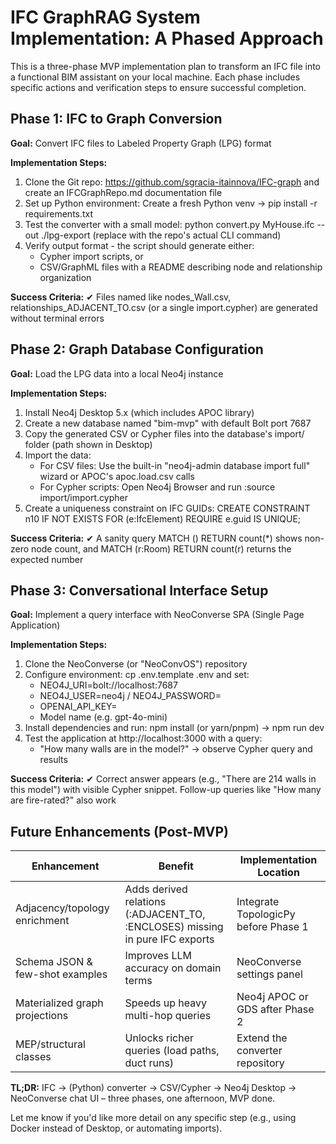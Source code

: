 # IFC GraphRAG System Implementation: A Phased Approach

This is a three-phase MVP implementation plan to transform an IFC file into a functional BIM assistant on your local machine. Each phase includes specific actions and verification steps to ensure successful completion.

## Phase 1: IFC to Graph Conversion
**Goal:** Convert IFC files to Labeled Property Graph (LPG) format

**Implementation Steps:**
1. Clone the Git repo: https://github.com/sgracia-itainnova/IFC-graph and create an IFCGraphRepo.md documentation file
2. Set up Python environment: Create a fresh Python venv → pip install -r requirements.txt
3. Test the converter with a small model: python convert.py MyHouse.ifc --out ./lpg-export (replace with the repo's actual CLI command)
4. Verify output format - the script should generate either:
   * Cypher import scripts, or
   * CSV/GraphML files with a README describing node and relationship organization

**Success Criteria:** ✔ Files named like nodes_Wall.csv, relationships_ADJACENT_TO.csv (or a single import.cypher) are generated without terminal errors

## Phase 2: Graph Database Configuration
**Goal:** Load the LPG data into a local Neo4j instance

**Implementation Steps:**
1. Install Neo4j Desktop 5.x (which includes APOC library)
2. Create a new database named "bim-mvp" with default Bolt port 7687
3. Copy the generated CSV or Cypher files into the database's import/ folder (path shown in Desktop)
4. Import the data:
   * For CSV files: Use the built-in "neo4j-admin database import full" wizard or APOC's apoc.load.csv calls
   * For Cypher scripts: Open Neo4j Browser and run :source import/import.cypher
5. Create a uniqueness constraint on IFC GUIDs: CREATE CONSTRAINT n10 IF NOT EXISTS FOR (e:IfcElement) REQUIRE e.guid IS UNIQUE;

**Success Criteria:** ✔ A sanity query MATCH () RETURN count(*) shows non-zero node count, and MATCH (r:Room) RETURN count(r) returns the expected number

## Phase 3: Conversational Interface Setup
**Goal:** Implement a query interface with NeoConverse SPA (Single Page Application)

**Implementation Steps:**
1. Clone the NeoConverse (or "NeoConvOS") repository
2. Configure environment: cp .env.template .env and set:
   * NEO4J_URI=bolt://localhost:7687
   * NEO4J_USER=neo4j / NEO4J_PASSWORD=<your-pw>
   * OPENAI_API_KEY=<your-key>
   * Model name (e.g. gpt-4o-mini)
3. Install dependencies and run: npm install (or yarn/pnpm) → npm run dev
4. Test the application at http://localhost:3000 with a query:
   * "How many walls are in the model?" → observe Cypher query and results

**Success Criteria:** ✔ Correct answer appears (e.g., "There are 214 walls in this model") with visible Cypher snippet. Follow-up queries like "How many are fire-rated?" also work

## Future Enhancements (Post-MVP)
| Enhancement | Benefit | Implementation Location |
|-------------|---------|-------------------------|
| Adjacency/topology enrichment | Adds derived relations (:ADJACENT_TO, :ENCLOSES) missing in pure IFC exports | Integrate TopologicPy before Phase 1 |
| Schema JSON & few-shot examples | Improves LLM accuracy on domain terms | NeoConverse settings panel |
| Materialized graph projections | Speeds up heavy multi-hop queries | Neo4j APOC or GDS after Phase 2 |
| MEP/structural classes | Unlocks richer queries (load paths, duct runs) | Extend the converter repository |

**TL;DR:** IFC → (Python) converter → CSV/Cypher → Neo4j Desktop → NeoConverse chat UI – three phases, one afternoon, MVP done.

Let me know if you'd like more detail on any specific step (e.g., using Docker instead of Desktop, or automating imports).